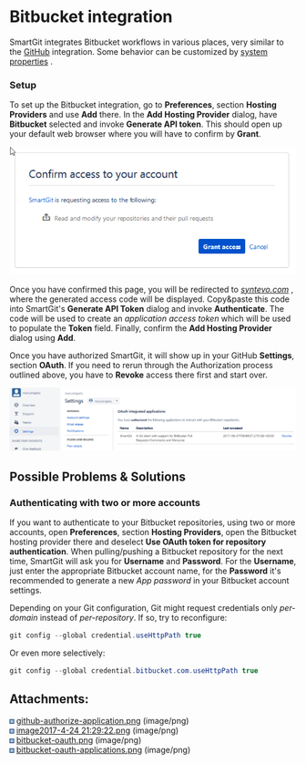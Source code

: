 # Bitbucket integration

SmartGit integrates Bitbucket workflows in various places, very similar
to the
[GitHub](GitHub-integration_1704356.html#GitHubintegration-github)
integration. Some behavior can be customized by [system
properties](System-Properties_1704361.html#SystemProperties-properties.bitbucket)
.

### Setup

To set up the Bitbucket integration, go to **Preferences**, section
**Hosting Providers** and use **Add** there. In the **Add Hosting
Provider** dialog, have **Bitbucket** selected and invoke **Generate API
token**. This should open up your default web browser where you will
have to confirm by **Grant**.

![](attachments/1704358/10715160.png)

Once you have confirmed this page, you will be redirected to
*[syntevo.com](http://syntevo.com)* , where the generated access code
will be displayed. Copy\&paste this code into SmartGit's **Generate API
Token** dialog and invoke **Authenticate**. The code will be used to
create an *application access token* which will be used to populate the
**Token** field. Finally, confirm the **Add Hosting Provider** dialog
using **Add**.

Once you have authorized SmartGit, it will show up in your GitHub
**Settings**, section **OAuth**. If you need to rerun through the
Authorization process outlined above, you have to **Revoke** access
there first and start over.

![](attachments/1704358/10715161.png)

## Possible Problems & Solutions

### Authenticating with two or more accounts

If you want to authenticate to your Bitbucket repositories, using two or
more accounts, open **Preferences**, section **Hosting Providers**, open
the Bitbucket hosting provider there and deselect **Use OAuth token for
repository authentication**. When pulling/pushing a Bitbucket repository
for the next time, SmartGit will ask you for **Username** and
**Password**. For the **Username**, just enter the appropriate Bitbucket
account name, for the **Password** it's recommended to generate a new
*App password* in your Bitbucket account settings.

Depending on your Git configuration, Git might request credentials only
*per-domain* instead of *per-repository*. If so, try to reconfigure:

<div class="code panel pdl" style="border-width: 1px;">

<div class="codeContent panelContent pdl">

``` java
git config --global credential.useHttpPath true
```

</div>

</div>

Or even more selectively:

<div class="code panel pdl" style="border-width: 1px;">

<div class="codeContent panelContent pdl">

``` java
git config --global credential.bitbucket.com.useHttpPath true
```

</div>

</div>

<div class="pageSectionHeader">

## Attachments:

</div>

<div class="greybox" data-align="left">

![](images/icons/bullet_blue.gif)
[github-authorize-application.png](attachments/1704358/10715157.png)
(image/png)  
![](images/icons/bullet_blue.gif) [image2017-4-24
21:29:22.png](attachments/1704358/10715158.png) (image/png)  
![](images/icons/bullet_blue.gif)
[bitbucket-oauth.png](attachments/1704358/10715160.png) (image/png)  
![](images/icons/bullet_blue.gif)
[bitbucket-oauth-applications.png](attachments/1704358/10715161.png)
(image/png)  

</div>
